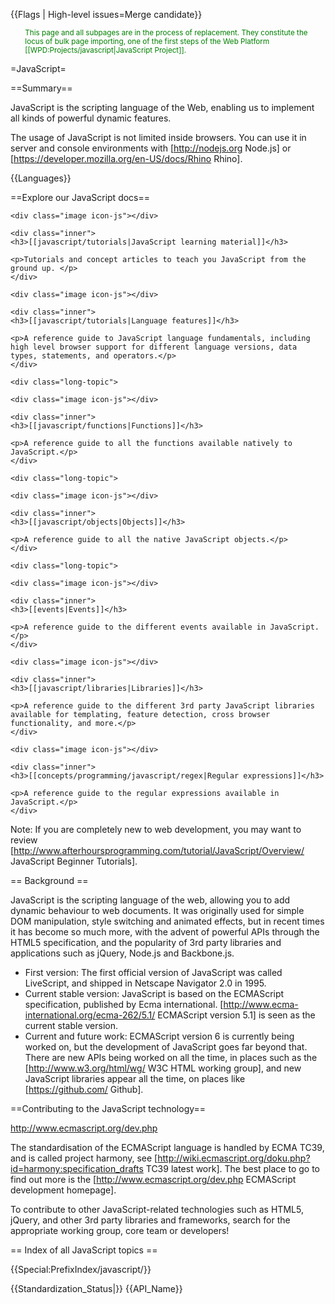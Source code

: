 {{Flags | High-level issues=Merge candidate}}

<p style="color: green; font-size: smaller; padding-left: 2em;">This page and all subpages are in the process of replacement.  They constitute the locus of bulk page importing, one of the first steps of the Web Platform [[WPD:Projects/javascript|JavaScript Project]].</p>

=JavaScript=

==Summary==

JavaScript is the scripting language of the Web, enabling us to implement all kinds of powerful dynamic features.

The usage of JavaScript is not limited inside browsers. You can use it in server and console environments with [http://nodejs.org Node.js] or [https://developer.mozilla.org/en-US/docs/Rhino Rhino].

{{Languages}}

==Explore our JavaScript docs==

<div class="topic-container">

  <div class="long-topic">
  
    <div class="image icon-js"></div>
    
    <div class="inner">
    <h3>[[javascript/tutorials|JavaScript learning material]]</h3>
    
    <p>Tutorials and concept articles to teach you JavaScript from the ground up. </p>
    </div>
  
  </div>
  
  <div class="long-topic">
  
    <div class="image icon-js"></div>
    
    <div class="inner">
    <h3>[[javascript/tutorials|Language features]]</h3>
    
    <p>A reference guide to JavaScript language fundamentals, including high level browser support for different language versions, data types, statements, and operators.</p>
    </div>
  
  </div>
 
    <div class="long-topic">
  
    <div class="image icon-js"></div>
    
    <div class="inner">
    <h3>[[javascript/functions|Functions]]</h3>
    
    <p>A reference guide to all the functions available natively to JavaScript.</p>
    </div>
  
  </div>

  
    <div class="long-topic">
  
    <div class="image icon-js"></div>
    
    <div class="inner">
    <h3>[[javascript/objects|Objects]]</h3>
    
    <p>A reference guide to all the native JavaScript objects.</p>
    </div>
  
  </div>

  
    <div class="long-topic">
  
    <div class="image icon-js"></div>
    
    <div class="inner">
    <h3>[[events|Events]]</h3>
    
    <p>A reference guide to the different events available in JavaScript.</p>
    </div>
  
  </div>
  
  <div class="long-topic">
  
    <div class="image icon-js"></div>
    
    <div class="inner">
    <h3>[[javascript/libraries|Libraries]]</h3>
    
    <p>A reference guide to the different 3rd party JavaScript libraries available for templating, feature detection, cross browser functionality, and more.</p>
    </div>
  
  </div>
  
  <div class="long-topic">
  
    <div class="image icon-js"></div>
    
    <div class="inner">
    <h3>[[concepts/programming/javascript/regex|Regular expressions]]</h3>
    
    <p>A reference guide to the regular expressions available in JavaScript.</p>
    </div>
  
  </div>

</div>
<div class="clearfixboth"></div>


Note: If you are completely new to web development, you may want to review [http://www.afterhoursprogramming.com/tutorial/JavaScript/Overview/ JavaScript Beginner Tutorials].

== Background ==

JavaScript is the scripting language of the web, allowing you to add dynamic behaviour to web documents. It was originally used for simple DOM manipulation, style switching and animated effects, but in recent times it has become so much more, with the advent of powerful APIs through the HTML5 specification, and the popularity of 3rd party libraries and applications such as jQuery, Node.js and Backbone.js. 

* First version: The first official version of JavaScript was called LiveScript, and shipped in Netscape Navigator 2.0 in 1995.
* Current stable version: JavaScript is based on the ECMAScript specification, published by Ecma international. [http://www.ecma-international.org/ecma-262/5.1/ ECMAScript version 5.1] is seen as the current stable version. 
* Current and future work: ECMAScript version 6 is currently being worked on, but the development of JavaScript goes far beyond that. There are new APIs being worked on all the time, in places such as the [http://www.w3.org/html/wg/ W3C HTML working group], and new JavaScript libraries appear all the time, on places like [https://github.com/ Github].

==Contributing to the JavaScript technology==

http://www.ecmascript.org/dev.php

The standardisation of the ECMAScript language is handled by ECMA TC39, and is called project harmony, see [http://wiki.ecmascript.org/doku.php?id=harmony:specification_drafts TC39 latest work]. The best place to go to find out more is the [http://www.ecmascript.org/dev.php ECMAScript development homepage].

To contribute to other JavaScript-related technologies such as HTML5, jQuery, and other 3rd party libraries and frameworks, search for the appropriate working group, core team or developers!

== Index of all JavaScript topics ==

{{Special:PrefixIndex/javascript/}}

{{Standardization_Status|}}
{{API_Name}}
